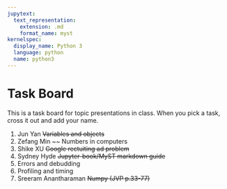 ```yaml
---
jupytext:
  text_representation:
    extension: .md
    format_name: myst
kernelspec:
  display_name: Python 3
  language: python
  name: python3
---
```


# Task Board

This is a task board for topic presentations in class.
When you pick a task, cross it out and add your name.

1. Jun Yan ~~Variables and objects~~ 
1. Zefang Min ~~ Numbers in computers
1. Shike XU ~~Google rectuiting ad problem~~
1. Sydney Hyde ~~Jupyter-book/MyST markdown guide~~
1. Errors and debudding
1. Profiling and timing
1. Sreeram Anantharaman ~~Numpy (JVP p.33-77)~~
